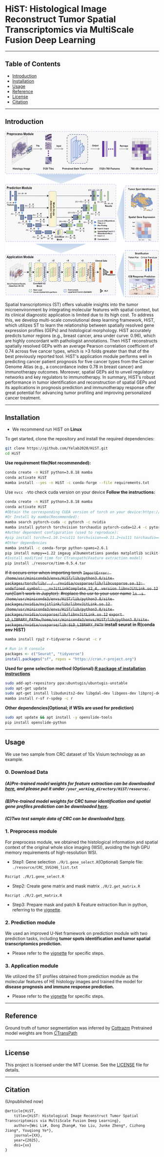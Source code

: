 # HiST: Histological Image Reconstruct Tumor Spatial Transcriptomics via MultiScale Fusion Deep Learning

---

## Table of Contents

- [Introduction](#introduction)
- [Installation](#installation)
- [Usage](#usage)
- [Reference](#reference)
- [License](#license)
- [Citation](#citation)

---

## Introduction
<img src="./img/HiST%20architecture.jpg" width = "570" height = "546" alt="HiST Architecture" align=center />

Spatial transcriptomics (ST) offers valuable insights into the tumor microenvironment by integrating molecular features with spatial context, but its clinical diagnostic application is limited due to its high cost. 
To address this, we develop multi-scale convolutional deep learning framework, HiST, which utilizes ST to learn the relationship between spatially resolved gene expression profiles (GEPs) and histological morphology. HiST accurately predicts tumor regions (e.g., breast cancer, area under curve: 0.96), which are highly concordant with pathologist annotations. Then HiST reconstructs spatially resolved GEPs with an average Pearson correlation coefficient of 0.74 across five cancer types, which is >3 folds greater than that of the best previously reported tool. HiST's application module performs well in predicting cancer patient prognosis for five cancer types from the Cancer Genome Atlas (e.g., a concordance index 0.78 in breast cancer) and immunotherapy outcomes. Moreover, spatial GEPs aid to unveil regulatory networks and key regulators to immunotherapy. 
In summary, HiST’s robust performance in tumor identification and reconstruction of spatial GEPs and its applications in prognosis prediction and immunotherapy response offer great potential for advancing tumor profiling and improving personalized cancer treatment.

---

## Installation
- We recommend run HiST on **Linux**

To get started, clone the repository and install the required dependencies:
```bash
git clone https://github.com/Yelab2020/HiST.git
cd HiST
```
**Use requirement file(Not recommended):**
```bash
conda create -n HiST python=3.8.18 mamba
conda activate HiST
mamba install --yes -n HiST -c conda-forge --file requirements.txt
```
Use `nvcc -V`to check cuda version on your device
**Follow the instructions:**
```bash
conda create -n HiST python=3.8.18 mamba
conda activate HiST
#Obtain the corresponding CUDA version of torch on your device:https://pytorch.org/get-started/locally/
#Or Install by mamba(Recommended):
mamba search pytorch-cuda -c pytorch -c nvidia
mamba install pytorch torchvision torchaudio pytorch-cuda=12.4 -c pytorch -c nvidia
#Author dependent configuration (used to reproduce):
#pip install torch==1.10.1+cu111 torchvision==0.11.2+cu111 torchaudio==0.10.1 -f https://download.pytorch.org/whl/cu111/torch_stable.html
#Other dependencies
mamba install -c conda-forge python-spams=2.6.1
pip install numpy==1.22 imgaug albumentations pandas matplotlib scikit-learn opencv-python staintools lifelines torchsurv openpyxl palettable leidenalg ipykernel tqdm
#Install modified timm for CTranspath(Feature extraction model)
pip install ./resource/timm-0.5.4.tar
```
~~If it occurs error when importing torch~~
~~`ImportError: /home/usr/miniconda3/envs/HiST/lib/python3.8/site-packages/torch/lib/../../nvidia/cusparse/lib/libcusparse.so.12: undefined symbol: __nvJitLinkComplete_12_4, version libnvJitLink.so.12` run(Can't work in Jupyter):~~
~~#replace the usr to your user name~~
~~`ln -s /home/usr/miniconda3/envs/HiST/lib/python3.8/site-packages/nvidia/nvjitlink/lib/libnvJitLink.so.12 /home/usr/miniconda3/envs/HiST/lib/python3.8/site-packages/nvidia/cusparse/lib/libnvJitLink.so.12`~~
~~`export LD_LIBRARY_PATH=/home/usr/miniconda3/envs/HiST/lib/python3.8/site-packages/nvidia/cusparse/lib:$LD_LIBRARY_PATH`~~
**install seurat in R(conda env HiST)**

```bash
mamba install rpy2 r-tidyverse r-Seurat -c r
```
```R
# Run in R console
packages <- c("Seurat", "tidyverse")
install.packages("sf", repos = "https://cran.r-project.org")
```

**Used for gene selection method (Optional):[R package sf installation instructions](https://r-spatial.github.io/sf/)**
```bash
sudo add-apt-repository ppa:ubuntugis/ubuntugis-unstable
sudo apt-get update
sudo apt-get install libudunits2-dev libgdal-dev libgeos-dev libproj-dev libsqlite0-dev
mamba install r-sf r-spdep -c r
```

**Other dependencies(Optional; if WSIs are used for prediction)**
```bash
sudo apt update && apt install -y openslide-tools
pip install openslide-python
```
---

## Usage

We use two sample from CRC dataset of 10x Visium technology as an example.

### 0. Download Data

##### (A)Pre-trained model weights for feature extraction can be downloaded [here](https://drive.google.com/file/d/1DoDx_70_TLj98gTf6YTXnu4tFhsFocDX/view), and please put it under `/your_working_directory/HiST/resource/`.

##### (B)Pre-trained model weights for CRC tumor identification and spatial gene profiles prediction can be downloaded [here]().

##### (C)Two test sample data of CRC can be downloaded [here]().

### 1. Preprocess module
For preprocess module, we obtained the histological information and spatial context of the original whole slice imaging (WSI), avoiding the high GPU memory requirements of high-resolution WSI.
- Step1: Gene selection `./R/1.gene_select.R`(Optional)
Sample file: `./resource/CRC_SVG346_list.txt`
```bash
Rscript ./R/1.gene_select.R
```
- Step2: Create gene matrix and mask matrix `./R/2.get_matrix.R`
```bash
Rscript ./R/2.get_matrix.R
```
- Step3: Prepare mask and patch & Feature extraction
Run in python, referring to the [vignette](./vignettes/1.preprocess.ipynb).

### 2. Prediction module
We used an improved U-Net framework on prediction module with two prediction tasks, including **tumor spots identification and tumor spatial transcriptomics prediction.**
- Please refer to the [vignette]() for specific steps.

### 3. Application module
We utilized the ST profiles obtained from prediction module as the molecular features of HE histology images and trained the model for **disease prognosis and immune response prediction.**
- Please refer to the [vignette]() for specific steps.

---

## Reference

Ground truth of tumor segmentation was inferred by [Cottrazm](https://github.com/Yelab2020/Cottrazm)
Pretrained model weights are from [CTransPath](https://github.com/Xiyue-Wang/TransPath)

---

## License

This project is licensed under the MIT License. See the [LICENSE](LICENSE) file for details.

---

## Citation
(Unpublished now)
```
@article{HiST,
    title={HiST: Histological Image Reconstruct Tumor Spatial Transcriptomics via MultiScale Fusion Deep Learning},
    author={Wei Li#, Dong Zhang#, Yao Liu, Junke Zheng*, Cizhong Jiang*, Youqiong Ye*},
    journal={XX},
    year={2025},
    doi={xx}
}
```